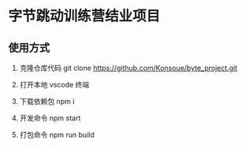 # 字节跳动训练营结业项目

## 使用方式

1. 克隆仓库代码 git clone https://github.com/Konsoue/byte_project.git

2. 打开本地 vscode 终端

3. 下载依赖包 npm i

4. 开发命令 npm start

5. 打包命令 npm run build

